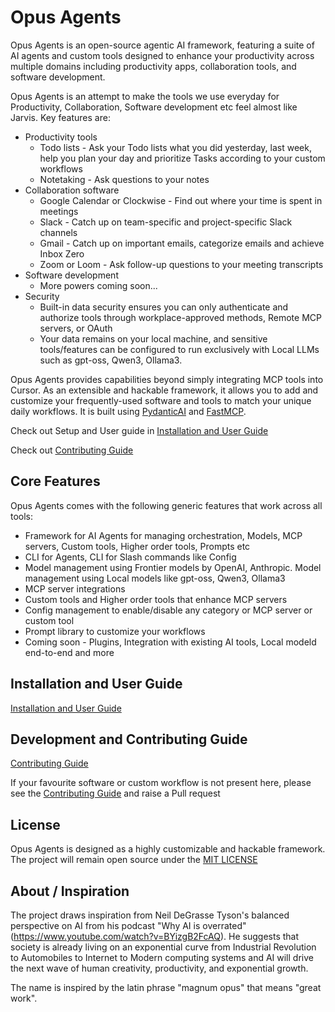 # Opus Agents

Opus Agents is an open-source agentic AI framework, featuring a suite of AI agents and custom tools designed to enhance your productivity across multiple domains including productivity apps, collaboration tools, and software development.

Opus Agents is an attempt to make the tools we use everyday for Productivity, Collaboration, Software development etc feel almost like Jarvis. Key features are:
* Productivity tools
   * Todo lists - Ask your Todo lists what you did yesterday, last week, help you plan your day and prioritize Tasks according to your custom workflows
   * Notetaking - Ask questions to your notes
* Collaboration software
   * Google Calendar or Clockwise - Find out where your time is spent in meetings
   * Slack - Catch up on team-specific and project-specific Slack channels
   * Gmail - Catch up on important emails, categorize emails and achieve Inbox Zero
   * Zoom or Loom - Ask follow-up questions to your meeting transcripts
* Software development
   * More powers coming soon...
* Security
   * Built-in data security ensures you can only authenticate and authorize tools through workplace-approved methods, Remote MCP servers, or OAuth
   * Your data remains on your local machine, and sensitive tools/features can be configured to run exclusively with Local LLMs such as gpt-oss, Qwen3, Ollama3.

Opus Agents provides capabilities beyond simply integrating MCP tools into Cursor. As an extensible and hackable framework, it allows you to add and customize your frequently-used software and tools to match your unique daily workflows. It is built using [PydanticAI](https://ai.pydantic.dev/) and [FastMCP](https://gofastmcp.com/).

Check out Setup and User guide in [Installation and User Guide](USER_GUIDE.md)

Check out [Contributing Guide](CONTRIBUTING_GUIDE.md)

## Core Features

Opus Agents comes with the following generic features that work across all tools:
* Framework for AI Agents for managing orchestration, Models, MCP servers, Custom tools, Higher order tools, Prompts etc 
* CLI for Agents, CLI for Slash commands like Config
* Model management using Frontier models by OpenAI, Anthropic. Model management using Local models like gpt-oss, Qwen3, Ollama3
* MCP server integrations
* Custom tools and Higher order tools that enhance MCP servers
* Config management to enable/disable any category or MCP server or custom tool
* Prompt library to customize your workflows
* Coming soon - Plugins, Integration with existing AI tools, Local modeld end-to-end and more

## Installation and User Guide

[Installation and User Guide](USER_GUIDE.md)

## Development and Contributing Guide

[Contributing Guide](CONTRIBUTING_GUIDE.md)

If your favourite software or custom workflow is not present here, please see the [Contributing Guide](CONTRIBUTING_GUIDE.md) and raise a Pull request

## License

Opus Agents is designed as a highly customizable and hackable framework.
The project will remain open source under the [MIT LICENSE](LICENSE.md)

## About / Inspiration

The project draws inspiration from Neil DeGrasse Tyson's balanced perspective on AI from his podcast "Why AI is overrated" (https://www.youtube.com/watch?v=BYizgB2FcAQ). He suggests that society is already living on an exponential curve from Industrial Revolution to Automobiles to Internet to Modern computing systems and AI will drive the next wave of human creativity, productivity, and exponential growth.

The name is inspired by the latin phrase "magnum opus" that means "great work". 


